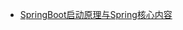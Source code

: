 


























- [SpringBoot启动原理与Spring核心内容](https://www.cnblogs.com/wk-missQ1/p/14330919.html)
